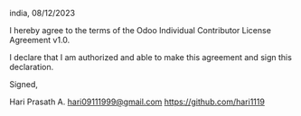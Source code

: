 india, 08/12/2023

I hereby agree to the terms of the Odoo Individual Contributor License Agreement v1.0.

I declare that I am authorized and able to make this agreement and sign this declaration.

Signed,

Hari Prasath A. hari09111999@gmail.com https://github.com/hari1119
